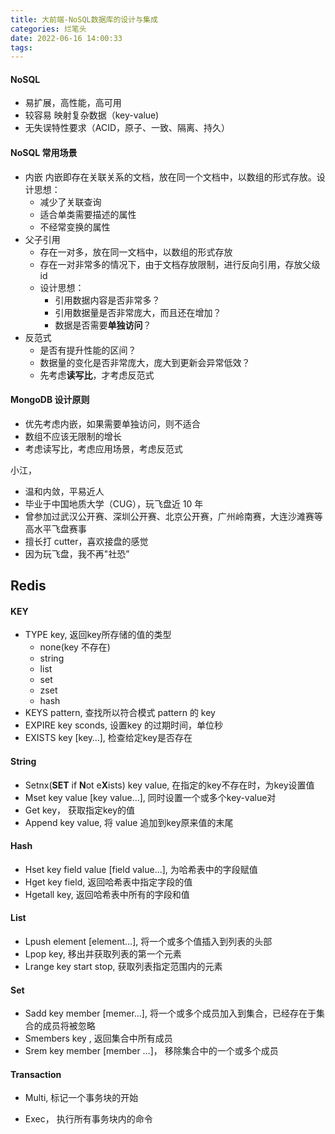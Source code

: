 ```yaml
---
title: 大前端-NoSQL数据库的设计与集成
categories: 烂笔头
date: 2022-06-16 14:00:33
tags:
---
```


#### NoSQL

- 易扩展，高性能，高可用
- 较容易 映射复杂数据（key-value)
- 无失误特性要求（ACID，原子、一致、隔离、持久）

#### NoSQL 常用场景

- 内嵌
  内嵌即存在关联关系的文档，放在同一个文档中，以数组的形式存放。设计思想：
  - 减少了关联查询
  - 适合单类需要描述的属性
  - 不经常变换的属性
- 父子引用
  - 存在一对多，放在同一文档中，以数组的形式存放
  - 存在一对非常多的情况下，由于文档存放限制，进行反向引用，存放父级 id
  - 设计思想：
    - 引用数据内容是否非常多？
    - 引用数据量是否非常庞大，而且还在增加？
    - 数据是否需要**单独访问**？
- 反范式
  - 是否有提升性能的区间？
  - 数据量的变化是否非常庞大，庞大到更新会异常低效？
  - 先考虑**读写比**，才考虑反范式

#### MongoDB 设计原则

- 优先考虑内嵌，如果需要单独访问，则不适合
- 数组不应该无限制的增长
- 考虑读写比，考虑应用场景，考虑反范式

小江，

- 温和内敛，平易近人
- 毕业于中国地质大学（CUG），玩飞盘近 10 年
- 曾参加过武汉公开赛、深圳公开赛、北京公开赛，广州岭南赛，大连沙滩赛等高水平飞盘赛事
- 擅长打 cutter，喜欢接盘的感觉
- 因为玩飞盘，我不再"社恐”



## Redis

#### KEY

- TYPE key, 返回key所存储的值的类型
  - none(key 不存在)
  - string
  - list
  - set
  - zset
  - hash
- KEYS pattern, 查找所以符合模式 pattern 的 key
- EXPIRE key sconds,  设置key 的过期时间，单位秒
- EXISTS key [key…],  检查给定key是否存在

#### String

- Setnx(**SET** if **N**ot e**X**ists) key value, 在指定的key不存在时，为key设置值
- Mset key value [key value…], 同时设置一个或多个key-value对
- Get key， 获取指定key的值
- Append key value, 将 value 追加到key原来值的末尾



#### Hash

- Hset key field value [field value…], 为哈希表中的字段赋值
- Hget key field, 返回哈希表中指定字段的值
- Hgetall key,  返回哈希表中所有的字段和值



#### List

- Lpush element [element…], 将一个或多个值插入到列表的头部
- Lpop key,  移出并获取列表的第一个元素
- Lrange key start stop, 获取列表指定范围内的元素



####  Set

- Sadd key member [memer…], 将一个或多个成员加入到集合，已经存在于集合的成员将被忽略
- Smembers key , 返回集合中所有成员
- Srem key member [member …]， 移除集合中的一个或多个成员



#### Transaction

- Multi, 标记一个事务块的开始

- Exec， 执行所有事务块内的命令

  

